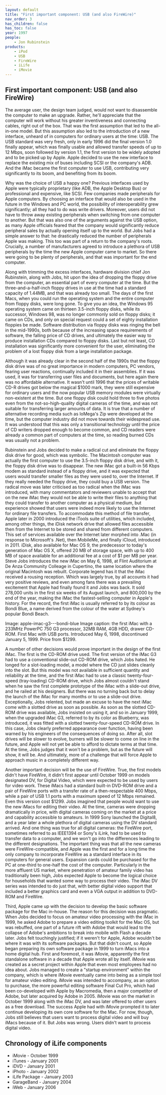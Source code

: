 ```yaml
---
layout: default
title: "First important component: USB (and also FireWire)"
nav_order: 3
has_children: false
has_toc: false
year: 1997
people: 
    - Jon Rubinstein
products: 
    - iPod
    - USB
    - FireWire
    - iLife
    - iMovie
---
```

<link rel="stylesheet" href="{{ site.baseurl }}/assets/custom.css">

## First important component: USB (and also FireWire)

The average user, the design team judged, would not want to disassemble the computer to make an upgrade. Rather, he'll appreciate that the computer will work without his greater inventiveness and connecting cables, right out of the box. That was the first assumption that led to the all-in-one model. But this assumption also led to the introduction of a new interface, unheard of in computers for ordinary users at the time: USB. The USB standard was very fresh, only in early 1996 did the final version 1.0 finally appear, which was finally usable and allowed transfer speeds of up to 12 Mbps, soon followed by version 1.1, the first version to be widely adopted and to be picked up by Apple. Apple decided to use the new interface to replace the existing mix of buses including SCSI or the company's ADB. And the iMac became the first computer to use USB, contributing very significantly to its boom, and benefiting from its boom. 

Why was the choice of USB a happy one? Previous interfaces used by Apple were typically proprietary (like ADB, the Apple Desktop Bus) or professional and expensive, like SCSI. Few companies made peripherals for Apple computers. By choosing an interface that would also be used in the future in the Windows and PC world, the possibility of interoperability grew significantly; all they had to do was write drivers. Moreover, users did not have to throw away existing peripherals when switching from one computer to another. But that was also one of the arguments against the USB option, as many Apple officials feared that the company would significantly reduce peripheral sales by actually opening itself up to the world. But Jobs had a simple answer to that: he drastically reduced the number of peripherals Apple was making. This too was part of a return to the company's roots. Crucially, a number of manufacturers agreed to introduce a plethora of USB peripherals by the time the new Apple computer came to market. So there were going to be plenty of peripherals, and that was important for the end computer. 

Along with trimming the excess interfaces, hardware division chief Jon Rubinstein, along with Jobs, hit upon the idea of dropping the floppy drive from the computer, an essential part of every computer at the time. But the three-and-a-half-inch floppy drives in use at the time had a standard capacity of 1.44MB, and that was already too small. The days of the first Macs, when you could run the operating system and the entire computer from floppy disks, were long gone. To give you an idea, the Windows 95 operating system came on thirteen 3.5-inch floppy disks, while its successor, Windows 98, was no longer commonly sold on floppy disks; it came on CDs, and only on special request could a set of eighty installation floppies be made. Software distribution via floppy disks was ringing the bell in the mid-1990s, both because of the increasing space requirements of software, the falling price of CD drives, and ultimately the easier way to produce installation CDs compared to floppy disks. Last but not least, CD installation was significantly more convenient for the user, eliminating the problem of a lost floppy disk from a large installation package.   

Although it was already clear in the second half of the 1990s that the floppy disk drive was of no great importance in modern computers, PC vendors, fearing user reactions, continually included it in their assemblies. If it was used, it was for transferring user files and documents, but here again there was no affordable alternative. It wasn't until 1996 that the prices of writable CD-R drives got below the magical $1000 mark, they were still expensive for ordinary users and the now popular USB memory modules were virtually non-existent at the time. But one floppy disk could hold three to five photos even from the not-so-high-quality digital cameras of the time, and was not suitable for transferring larger amounts of data. It is true that a number of alternative recording media such as IoMega's Zip were developed at the time, but the computer industry did not move towards their widespread use. It was understood that this was only a transitional technology until the price of CD writers dropped enough to become common, and CD readers were already a common part of computers at the time, so reading burned CDs was usually not a problem. 

Rubinstein and Jobs decided to make a radical cut and eliminate the floppy disk drive for good, which was symbolic. The Macintosh computer was actually the first computer to use the 3.5-inch floppy disk drive, and with it, the floppy disk drive was to disappear. The new iMac got a built-in 56 Kbps modem as standard instead of a floppy drive, and it was expected that users would transfer smaller files as they were used to, over the Internet. If they really needed the floppy drive, they could buy a USB version. The radical move was later criticised as too radical when the iMac was introduced, with many commentators and reviewers unable to accept that on the new iMac they would not be able to write their files to anything that they could transfer to another computer as a physical medium, but experience showed that users were indeed more likely to use the Internet for ordinary file transfers. To accommodate this method of file transfer, Apple later in 2000 introduced the iTools suite of utilities, which included, among other things, the iDisk network drive that allowed files accessible then from the Internet to be stored and shared from different computers. This set of services available over the Internet later morphed into .Mac (in response to Microsoft's .Net), then MobileMe, and finally iCloud, introduced in 2011. iDisk, also available for Mac OS 9, the predecessor to today's generation of Mac OS X, offered 20 MB of storage space, with up to 400 MB of space available for an additional fee at a cost of $1 per MB per year. 
Steve Jobs introduces the new iMac on May 6, 1998, at Flint Auditorium at De Anza Community Colleage in Cupertino, the same location where the original Macintosh was rebuilt. Corporate legend has it that the iMac received a rousing reception. Which was largely true, by all accounts it had very positive reviews, and even among fans there was a prevailing excitement that Apple had finally found it and Jobs was back. It sold 278,000 units in the first six weeks of its August launch, and 800,000 by the end of the year, making the iMac the fastest-selling computer in Apple's history. For the record, the first iMac is usually referred to by its colour as Bondi Blue, a name derived from the colour of the water at Sydney's popular Bondi Beach. 

Image: apple-imac-g3---bondi-blue
Image caption: the first iMac with a 233MHz PowerPC 750 G3 processor, 32MB RAM, 4GB HDD, drawer CD-ROM. First Mac with USB ports. Introduced May 6, 1998, discontinued January 5, 1999. Price from $1299. 

A number of other decisions would prove important in the design of the first iMac. The first is the CD-ROM drive used. The first version of the iMac G3 had to use a conventional slide-out CD-ROM drive, which Jobs hated. He longed for a slot-loading model, a model where the CD just slides cleanly into the slot. But this model was not available in sufficient quantity and reliability at the time, and the first iMac had to use a classic twenty-four-speed (tray-loading) CD-ROM drive, which Jobs almost couldn't stand when he saw the first complete prototype of the iMac with a slide-out drive, and he railed at his designers. But there was no turning back but to delay the launch of the iMac for many months or to use a slide-out drive. Exceptionally, Jobs relented, but made an excuse to have the next iMac come with a slotted drive as soon as possible. 
As soon as the slotted CD-ROM drive was available, Jobs insisted on using it, and so in January 1999, when the upgraded iMac G3, referred to by its color as Blueberry, was introduced, it was fitted with a slotted twenty-four-speed CD-ROM drive. In this case, Jobs clearly preferred appearance over function, having been warned by his engineers of the consequences of doing so. After all, slot drives will be slower to evolve, burners will be slower to come on line in the future, and Apple will not yet be able to afford to dictate terms at that time. At the time, Jobs judges that it won't be a problem, but as the future will show, it will be. And ultimately, more of a challenge that will force Apple to approach music in a completely different way. 

Another important decision will be the use of FireWire. True, the first models didn't have FireWire, it didn't first appear until October 1999 on models designated DV, for Digital Video, which were expected to be used by users for video work. These iMacs had a standard built-in DVD-ROM drive and a pair of FireWire ports with a transfer rate of a then-respectable 400 Mbps, while a pair of USB 1.1 ports with a maximum speed of 12 Mbps remained. Even this version cost $1299. Jobs imagined that people would want to use the new iMacs for editing their video. At the time, cameras were dropping dramatically in price, with digital cameras coming on the market at a price and capability accessible to amateurs. In 1999 Sony launched the Digital8, and a year later a whole plethora of digital cameras using the DV standard arrived. And one thing was true for all digital cameras: the FireWire port, sometimes referred to as IEEE1394 or Sony's iLink, had to be used to transfer data to a computer, and we won't go into the differences leading to the different designations. The important thing was that all the new cameras were FireWire-compatible, and Apple was the first and for a long time the only company to incorporate FireWire as a standard interface in its computers for general users. Expansion cards could be purchased for the PC at one-third to one-half the cost of the computer. Particularly in the more affluent US market, where penetration of amateur family video has traditionally been high, Jobs expected Apple to become the logical choice for households that wanted some way to process their video. The iMac DV series was intended to do just that, with better digital video support that included a better graphics card and even a VGA output in addition to DVD-ROM and FireWire. 

Third, Apple came up with the decision to develop the basic software package for the Mac in-house. The reason for this decision was pragmatic. When Jobs decided to focus on amateur video processing with the iMac in 1999, he asked Adobe to prepare a video editing toolkit for the Mac OS, but was rebuffed, one part of a future rift with Adobe that would lead to the collapse of Adobe's ambitions to break into mobile with Flash a decade later. Jobs felt touchingly justified; if it weren't for Apple, Adobe wouldn't be where it was with its software packages. But that didn't count, so Apple began preparing its own software package in 1999 to turn iMacs into a home digital hub. First and foremost, it was iMovie, apparently the first standalone software in a decade that Apple wrote all by itself. iMovie was created as a secret project within Apple that even most employees had no idea about. Jobs managed to create a "startup environment" within the company, which is where iMovie eventually came into being as a simple tool for amateur video editing. iMovie was intended to accompany, as an option to purchase, the more powerful editing software Final Cut Pro, which had been co-developed with Apple by Macromedia, then a major competitor of Adobe, but later acquired by Adobe in 2005. iMovie was on the market in October 1999 along with the iMac DV, and was later offered to other users as a free download. The success Apple had with iMovie prompted it to later continue developing its own core software for the Mac. For now, though, Jobs still believes that users want to process digital video and will buy iMacs because of it. 
But Jobs was wrong. Users didn't want to process digital video. 

## Chronology of iLife components
- iMovie - October 1999
- iTunes - January 2001
- iDVD - January 2001  
- iPhoto - January 2002  
- iLife Package - January 2003
- GarageBand - January 2004   
- iWeb - January 2006
